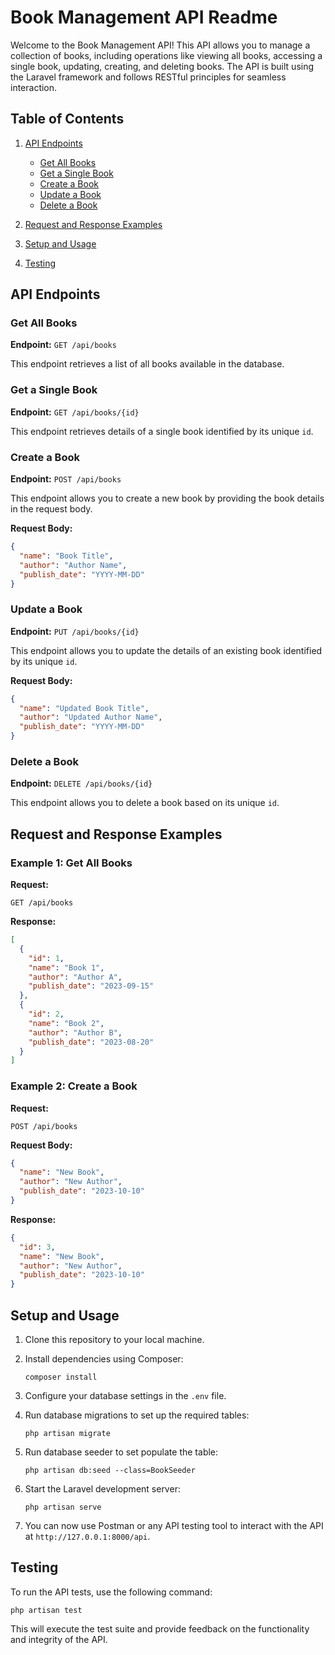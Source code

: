 # Book Management API Readme

Welcome to the Book Management API! This API allows you to manage a collection of books, including operations like viewing all books, accessing a single book, updating, creating, and deleting books. The API is built using the Laravel framework and follows RESTful principles for seamless interaction.

## Table of Contents

1. [API Endpoints](#api-endpoints)
   - [Get All Books](#get-all-books)
   - [Get a Single Book](#get-a-single-book)
   - [Create a Book](#create-a-book)
   - [Update a Book](#update-a-book)
   - [Delete a Book](#delete-a-book)
   
2. [Request and Response Examples](#request-and-response-examples)

3. [Setup and Usage](#setup-and-usage)

4. [Testing](#testing)

## API Endpoints

### Get All Books

**Endpoint:** `GET /api/books`

This endpoint retrieves a list of all books available in the database.

### Get a Single Book

**Endpoint:** `GET /api/books/{id}`

This endpoint retrieves details of a single book identified by its unique `id`.

### Create a Book

**Endpoint:** `POST /api/books`

This endpoint allows you to create a new book by providing the book details in the request body.

**Request Body:**
```json
{
  "name": "Book Title",
  "author": "Author Name",
  "publish_date": "YYYY-MM-DD"
}
```

### Update a Book

**Endpoint:** `PUT /api/books/{id}`

This endpoint allows you to update the details of an existing book identified by its unique `id`.

**Request Body:**
```json
{
  "name": "Updated Book Title",
  "author": "Updated Author Name",
  "publish_date": "YYYY-MM-DD"
}
```

### Delete a Book

**Endpoint:** `DELETE /api/books/{id}`

This endpoint allows you to delete a book based on its unique `id`.

## Request and Response Examples

### Example 1: Get All Books

**Request:**
```
GET /api/books
```

**Response:**
```json
[
  {
    "id": 1,
    "name": "Book 1",
    "author": "Author A",
    "publish_date": "2023-09-15"
  },
  {
    "id": 2,
    "name": "Book 2",
    "author": "Author B",
    "publish_date": "2023-08-20"
  }
]
```

### Example 2: Create a Book

**Request:**
```
POST /api/books
```

**Request Body:**
```json
{
  "name": "New Book",
  "author": "New Author",
  "publish_date": "2023-10-10"
}
```

**Response:**
```json
{
  "id": 3,
  "name": "New Book",
  "author": "New Author",
  "publish_date": "2023-10-10"
}
```

## Setup and Usage

1. Clone this repository to your local machine.

2. Install dependencies using Composer:
   ```
   composer install
   ```

3. Configure your database settings in the `.env` file.

4. Run database migrations to set up the required tables:
   ```
   php artisan migrate
   ```

5. Run database seeder to set populate the table:
   ```
   php artisan db:seed --class=BookSeeder
   ```


6. Start the Laravel development server:
   ```
   php artisan serve
   ```

7. You can now use Postman or any API testing tool to interact with the API at `http://127.0.0.1:8000/api`.

## Testing

To run the API tests, use the following command:
```
php artisan test
```

This will execute the test suite and provide feedback on the functionality and integrity of the API.
